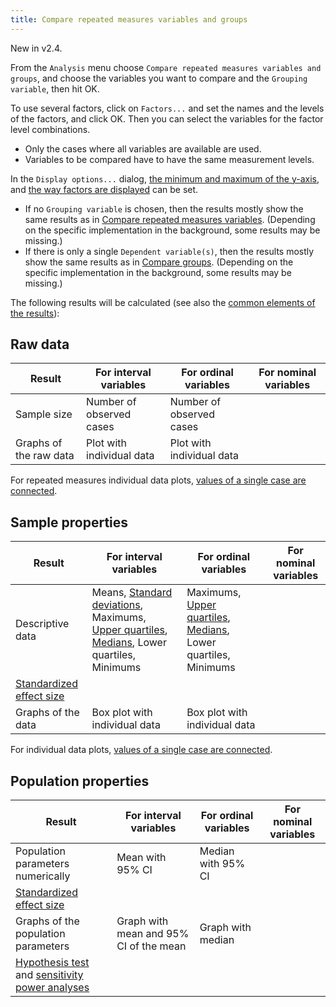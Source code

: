 ```yaml
---
title: Compare repeated measures variables and groups
---
```

New in v2.4.

From the `Analysis` menu choose `Compare repeated measures variables and groups`, and choose the variables you want to compare and the `Grouping variable`, then hit OK.

To use several factors, click on `Factors...` and set the names and the levels of the factors, and click OK. Then you can select the variables for the factor level combinations.

* Only the cases where all variables are available are used.
* Variables to be compared have to have the same measurement levels.

In the `Display options...` dialog, [the minimum and maximum of the y-axis](Displaying-the-data-and-results-graphically#range-of-the-axes), and [the way factors are displayed](Displaying-the-data-and-results-graphically#displaying-factors-and-groups-in-x-axis-colors-and-panels) can be set.

* If no `Grouping variable` is chosen, then the results mostly show the same results as in [Compare repeated measures variables](Compare-repeated-measures-variables). (Depending on the specific implementation in the background, some results may be missing.)
* If there is only a single `Dependent variable(s)`, then the results mostly show the same results as in [Compare groups](Compare-groups). (Depending on the specific implementation in the background, some results may be missing.)

The following results will be calculated (see also the [common elements of the results](Common-elements-of-the-analysis-results)):

## Raw data

|Result|For interval variables|For ordinal variables|For nominal variables
|---|---|---|---|
|Sample size | Number of observed cases | Number of observed cases | 
|Graphs of the raw data|Plot with individual data|Plot with individual data|

For repeated measures individual data plots, [values of a single case are connected](Displaying-individual-data-in-repeated-measures-variables).

## Sample properties

|Result|For interval variables|For ordinal variables|For nominal variables
|---|---|---|---|
|Descriptive data|Means, [Standard deviations](https://en.wikipedia.org/wiki/Standard_deviation), Maximums, [Upper quartiles](https://en.wikipedia.org/wiki/Quartile), [Medians](https://en.wikipedia.org/wiki/Median), Lower quartiles, Minimums|Maximums, [Upper quartiles](https://en.wikipedia.org/wiki/Quartile), [Medians](https://en.wikipedia.org/wiki/Median), Lower quartiles, Minimums|
|[Standardized effect size](Standardized-effect-sizes)|
|Graphs of the data|Box plot with individual data|Box plot with individual data |

For individual data plots, [values of a single case are connected](Displaying-individual-data-in-repeated-measures-variables).

## Population properties

|Result|For interval variables|For ordinal variables|For nominal variables
|---|---|---|---|
|Population parameters numerically|Mean with 95% CI|Median with 95% CI|
|[Standardized effect size](Standardized-effect-sizes)|
|Graphs of the population parameters|Graph with mean and 95% CI of the mean|Graph with median| 
|[Hypothesis test](Hypothesis-tests) and [sensitivity power analyses](Power-analysis)|||
